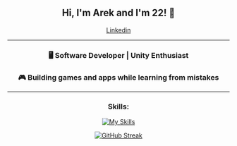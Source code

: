 <div align="center">
  
## Hi, I'm Arek and I'm 22! 👋
[Linkedin](https://www.linkedin.com/in/arkadiusz-kasztelan-943325269/)
</div>

---
<div align="center">

### 🖥️ Software Developer | Unity Enthusiast  
### 🎮 Building games and apps while learning from mistakes  

</div>

---
<div align="center">
  
### Skills:
[![My Skills](https://skillicons.dev/icons?i=java,spring,cs,unity,git,php,docker,postgres,symfony)](https://skillicons.dev)

[![GitHub Streak](https://github-readme-streak-stats.herokuapp.com?user=malpish0n&theme=transparent&hide_border=true&short_numbers=true&date_format=j%2Fn%5B%2FY%5D)](https://git.io/streak-stats)

</div>

